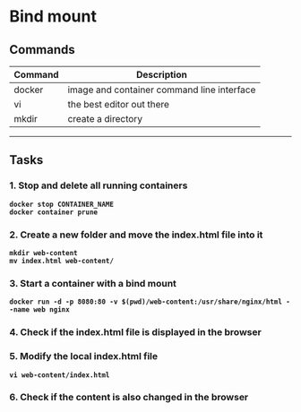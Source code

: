 # Bind mount
## Commands
| Command | Description |
| --- | --- |
| docker | image and container command line interface |
| vi | the best editor out there |
| mkdir | create a directory |
---

## Tasks
### 1. Stop and delete all running containers
**`docker stop CONTAINER_NAME`**\
**`docker container prune`**  

### 2. Create a new folder and move the index.html file into it
**`mkdir web-content`**\
**`mv index.html web-content/`**

### 3. Start a container with a bind mount 
**`docker run -d -p 8080:80 -v $(pwd)/web-content:/usr/share/nginx/html --name web nginx`**

### 4. Check if the index.html file is displayed in the browser 

### 5. Modify the local index.html file 
**`vi web-content/index.html`**

### 6. Check if the content is also changed in the browser 